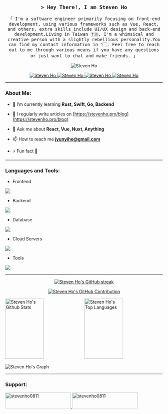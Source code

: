 

<!-- Intro  -->
<h3 align="center">
        <samp>&gt; Hey There!, I am
                <b>Steven Ho</b>
        </samp>
</h3>
<p align="center"> 
  <samp>
    「 I'm a software engineer primarily focusing on front-end development, using various frameworks such as Vue, React, and others, extra skills include UI/UX design and back-end development.Living in Taiwan 🇹🇼, I'm a whimsical and creative person with a slightly rebellious personality.You can find my contact information in 👇🏻. Feel free to reach out to me through various means if you have any questions or just want to chat and make friends. 」
  </samp>
</p>
<p align="center"> 
 <img src="https://komarev.com/ghpvc/?username=stevenho0811&label=Profile%20views&color=0e75b6&style=flat" alt="Steven Ho" /> 
</p>
<p align="center">
 <a href="https://www.linkedin.com/in/stevenho0811" target="_blank">
  <img src="https://img.shields.io/badge/LinkedIn-0077B5?style=for-the-badge&logo=linkedin&logoColor=white" alt="Steven Ho"/>
 </a>
 <a href="https://twitter.com/stevenho0811" target="_blank">
  <img src="https://img.shields.io/badge/Twitter-1DA1F2?style=for-the-badge&logo=twitter&logoColor=white" alt="Steven Ho" />
 </a>
 <a href="https://www.instagram.com/stevenho0811" target="_blank">
  <img src="https://img.shields.io/badge/Instagram-fe4164?style=for-the-badge&logo=instagram&logoColor=white" alt="Steven Ho" />
 </a> 
 <a href="https://www.facebook.com/stevenho0811" target="_blank">
  <img src="https://img.shields.io/badge/Facebook-20BEFF?&style=for-the-badge&logo=facebook&logoColor=white" alt="Steven Ho"  />
  </a> 
</p>
<hr/>
<h3 align="left">About Me:</h3>

- 🌱 I’m currently learning **Rust, Swift, Go, Backend**

- 📝 I regularly write articles on [https://stevenho.pro/blog](https://stevenho.pro/blog)

- 💬 Ask me about **React, Vue, Nuxt, Anything**

- 📫 How to reach me **jyunyihe@gmail.com**

- ⚡ Fun fact **💩**
<hr/>
<h3 align="left">Languages and Tools:</h3>

- Frontend
<p align="left">
  <a href="https://skillicons.dev">
    <img src="https://skillicons.dev/icons?i=html,css,ts,js,react,vue,nextjs,nuxtjs,astro,tailwind,webpack,vite,sass,babel" />
  </a>
</p>

- Backend
<p align="left">
  <a href="https://skillicons.dev">
    <img src="https://skillicons.dev/icons?i=nodejs,express,nestjs,graphql,nginx" />
  </a>
</p>

- Database
<p align="left">
  <a href="https://skillicons.dev">
    <img src="https://skillicons.dev/icons?i=mongodb,mysql,postgresql" />
  </a>
</p>

- Cloud Servers
<p align="left">
  <a href="https://skillicons.dev">
    <img src="https://skillicons.dev/icons?i=aws,gcp,cloudflare" />
  </a>
</p>

- Tools
<p align="left">
  <a href="https://skillicons.dev">
    <img src="https://skillicons.dev/icons?i=git,github,docker,figma,ps,ai,vscode,pnpm,apple" />
  </a>
</p>
<hr />
<p align="center">
  <a href="https://github.com/stevenho0811">
    <img src="https://github-readme-streak-stats.herokuapp.com/?user=stevenho0811&theme=radical&border=7F3FBF&background=0D1117" alt="Steven Ho's GitHub streak"/>
  </a>
</p>

<p align="center">
  <a href="https://github.com/stevenho0811">
    <img src="https://github-profile-summary-cards.vercel.app/api/cards/profile-details?username=stevenho0811&theme=radical" alt="Steven Ho's GitHub Contribution"/>
  </a>
</p>

<a> 
    <a href="https://github.com/stevenho0811"><img alt="Steven Ho's Github Stats" src="https://denvercoder1-github-readme-stats.vercel.app/api?username=stevenho0811&show_icons=true&count_private=true&theme=react&border_color=7F3FBF&bg_color=0D1117&title_color=F85D7F&icon_color=F8D866" height="192px" width="49.5%"/></a>
  <a href="https://github.com/stevenho0811"><img alt="Steven Ho's Top Languages" src="https://denvercoder1-github-readme-stats.vercel.app/api/top-langs/?username=stevenho0811&langs_count=8&layout=compact&theme=react&border_color=7F3FBF&bg_color=0D1117&title_color=F85D7F&icon_color=F8D866" height="192px" width="49.5%"/></a>
  <br/>
</a>


![Steven Ho's Graph](https://github-readme-activity-graph.vercel.app/graph?username=stevenho0811&custom_title=Steven%20Ho's%20GitHub%20Activity%20Graph&bg_color=0D1117&color=7F3FBF&line=7F3FBF&point=7F3FBF&area_color=FFFFFF&title_color=FFFFFF&area=true)


<hr/>
<h3 align="left">Support:</h3>
<p><a href="https://www.buymeacoffee.com/stevenho0811"> <img src="https://cdn.buymeacoffee.com/buttons/v2/default-yellow.png" height="50" width="210" alt="stevenho0811" /></a><a href="https://ko-fi.com/stevenho0811"> <img src="https://cdn.ko-fi.com/cdn/kofi3.png?v=3" height="50" width="210" alt="stevenho0811" /></a></p>
